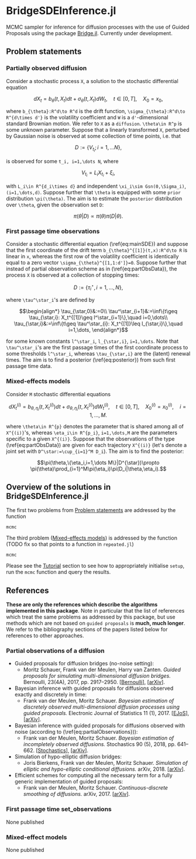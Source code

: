 # BridgeSDEInference.jl

MCMC sampler for inference for diffusion processes with the use of Guided
Proposals using the package [Bridge.jl](https://github.com/mschauer/Bridge.jl).
Currently under development.


## Problem statements
### Partially observed diffusion
Consider a stochastic process ``X``, a solution to the stochastic differential
equation
```math
\begin{equation}\label{eq:mainSDE}
d X_t = b_{\theta}(t,X_t)dt + \sigma_{\theta}(t,X_t)dW_t,\quad t\in[0,T],\quad X_0=x_0,
\end{equation}
```
where ``b_{\theta}:R^d\to R^d`` is the drift function,
``\sigma_{\theta}:R^d\to R^{d\times d'}`` is the volatility coefficient
and ``W`` is a ``d'``-dimensional standard Brownian motion. We refer to ``X``
as a `diffusion`. ``\theta\in R^p`` is some unknown parameter. Suppose that a
linearly transformed ``X``, perturbed by Gaussian noise is observed at some
collection of time points, i.e. that
```math
\begin{equation}\label{eq:partObsData}
D:=\{V_{t_i}; i=1,\dots N\},
\end{equation}
```
is observed for some ``t_i, i=1,\dots N``, where
```math
\begin{equation}\label{eq:partialObservations}
V_{t_i}=L_i X_{t_i} + \xi_i,
\end{equation}
```
with ``L_i\in R^{d_i\times d}`` and independent ``\xi_i\sim Gsn(0,\Sigma_i)``,
``(i=1,\dots,d)``. Suppose further that ``\theta`` is equipped with some `prior`
distribution ``\pi(\theta)``. The aim is to estimate the `posterior`
distribution over ``\theta``, given the observation set `D`:
```math
\begin{equation}\label{eq:posterior}
\pi(\theta|D)\propto \pi(\theta)\pi(D|\theta).
\end{equation}
```

### First passage time observations
Consider a stochastic differential equation (\ref{eq:mainSDE}) and suppose
that the first coordinate of the drift term ``b_{\theta}^{[1]}(t,x):R^d\to R``
is linear in ``x``, whereas the first row of the volatility coefficient is
identically equal to a zero vector ``\sigma_{\theta}^{[1,1:d']}=0``. Suppose
further that instead of partial observation scheme as in
(\ref{eq:partObsData}), the process ``X`` is observed at a collection of
stopping times:
```math
D:=\{\tau^\star_i, i=1,\dots,N\},
```
where ``\tau^\star_i``'s are defined by
```math
\begin{align*}
\tau_{\star,0}&:=0\\
\tau^\star_{i+1}&:=\inf\{t\geq \tau_{\star,i}: X_t^{[1]}\geq l^\star_{i+1}\},\quad i=0,\dots\\
\tau_{\star,i}&:=\inf\{t\geq \tau^\star_{i}: X_t^{[1]}\leq l_{\star,i}\},\quad i=1,\dots,
\end{align*}
```
for some known constants ``l^\star_i``, ``l_{\star,i}``, ``i=1,\dots``. Note
that ``\tau^\star_i``'s are the first passage times of the first coordinate
process to some thresholds ``l^\star_i``, whereas ``\tau_{\star,i}`` are the
(latent) renewal times. The aim is to find a posterior (\ref{eq:posterior})
from such first passage time data.

### Mixed-effects models
Consider ``M`` stochastic differential equations
```math
\begin{equation}
d X^{(i)}_t = b_{\theta,\eta_i}(t,X^{(i)}_t)dt + \sigma_{\theta,\eta_i}(t,X^{(i)}_t)dW^{(i)}_t,\quad t\in[0,T],\quad X^{(i)}_0=x^{(i)}_0,\quad i=1,\dots,M.
\end{equation}
```
where ``\theta\in R^{p}`` denotes the parameter that is shared among all of
``X^{(i)}``'s, whereas ``\eta_i\in R^{p_i}``, ``i=1,\dots,M`` are the
parameters specific to a given ``X^{(i)}``. Suppose that the observations
of the type (\ref{eq:partObsData}) are given for each trajectory ``X^{(i)}``
(let's denote a joint set with ``D^\star:=\cup_{i=1}^M D_i``). The aim is to
find the posterior:
```math
\pi(\theta,\{\eta_i,i=1,\dots M\}|D^{\star})\propto \pi(\theta)\prod_{i=1}^M\pi(\eta_i)\pi(D_i|\theta,\eta_i).
```

## Overview of the solutions in BridgeSDEInference.jl

The first two problems from [Problem statements](@ref) are
addressed by the function
```@docs
mcmc
```
The third problem ([Mixed-effects models](@ref)) is addressed by the function
(TODO fix so that points to a function in `repeated.jl`)
```@docs
mcmc
```

Please see the [Tutorial](@ref) section to see how to appropriately initialise
`setup`, run the `mcmc` function and query the results.

## References
**These are only the references which describe the algorithms implemented in
this package**. Note in particular that the list of references which treat the
same problems as addressed by this package, but use methods which are not
based on `guided proposals` is **much, much longer**. We refer to the
bibliography sections of the papers listed below for references to other
approaches.


### Partial observations of a diffusion
* Guided proposals for diffusion bridges (no-noise setting):
    - Moritz Schauer, Frank van der Meulen, Harry van Zanten. *Guided proposals for simulating multi-dimensional diffusion bridges.* Bernoulli, 23(4A), 2017, pp. 2917–2950. [[Bernoulli](https://projecteuclid.org/euclid.bj/1494316837)], [[arXiv](https://arxiv.org/abs/1311.3606)].
* Bayesian inference with guided proposals for diffusions observed exactly and discretely in time:
  - Frank van der Meulen, Moritz Schauer. *Bayesian estimation of discretely observed multi-dimensional diffusion processes using guided proposals.* Electronic Journal of Statistics 11 (1), 2017. [[EJoS](https://projecteuclid.org/euclid.ejs/1495850628)], [[arXiv](https://arxiv.org/abs/1406.4704)].
* Bayesian inference with guided proposals for diffusions observed with noise (according to (\ref{eq:partialObservations})):
  - Frank van der Meulen, Moritz Schauer. *Bayesian estimation of incompletely observed diffusions.* Stochastics 90 (5), 2018, pp. 641–662. [[Stochastics](https://www.tandfonline.com/doi/full/10.1080/17442508.2017.1381097)], [[arXiv](https://arxiv.org/abs/1606.04082)].
* Simulation of hypo-elliptic diffusion bridges:
  - Joris Bierkens, Frank van der Meulen, Moritz Schauer. *Simulation of elliptic and hypo-elliptic conditional diffusions.* arXiv, 2018. [[arXiv](https://arxiv.org/abs/1810.01761)].
* Efficient schemes for computing all the necessary term for a fully generic implementation of guided proposals:
  - Frank van der Meulen, Moritz Schauer. *Continuous-discrete smoothing of diffusions.* arXiv, 2017. [[arXiv](https://arxiv.org/abs/1712.03807)].

### First passage time set_observations
None published
### Mixed-effect models
None published

